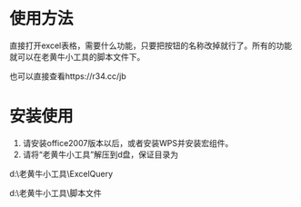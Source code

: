 # 使用方法

直接打开excel表格，需要什么功能，只要把按钮的名称改掉就行了。所有的功能就可以在老黄牛小工具的脚本文件下。

也可以直接查看https://r34.cc/jb



# 安装使用

1. 请安装office2007版本以后，或者安装WPS并安装宏组件。
2. 请将“老黄牛小工具”解压到d盘，保证目录为

d:\老黄牛小工具\ExcelQuery

d:\老黄牛小工具\脚本文件



